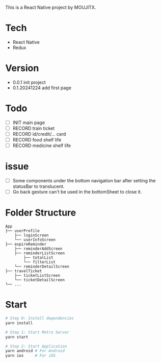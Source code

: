 This is a React Native project by MOUJITX.

# Tech

- React Native
- Redux

# Version

- 0.0.1 init project
- 0.1.20241224 add first page

# Todo

- [ ] INIT main page
- [ ] RECORD train ticket
- [ ] RECORD id/credit/... card
- [ ] RECORD food shelf life
- [ ] RECORD medicine shelf life

# issue

- [ ] Some components under the bottom navigation bar after setting the statusBar to translucent.
- [ ] Go back gesture can't be used in the bottomSheet to close it.

# Folder Structure

```
App
├── userProfile
    ├── loginScreen
    └── userInfoScreen
├── expireReminder
    ├── reminderAddScreen
    ├── reminderListScreen
        ├── totalList
        └── filterList
    └── reminderDetailScreen
├── travelTicket
    ├── ticketListScreen
    └── ticketDetailScreen
└── ...
```

# Start

```bash
# Step 0: Install dependencies
yarn install

# Step 1: Start Metro Server
yarn start

# Step 2: Start Application
yarn android # For Android
yarn ios     # For iOS
```

